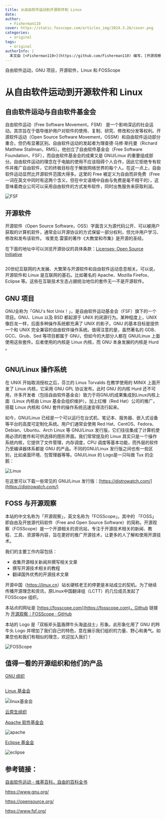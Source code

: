 ```yaml
---
title: 从自由软件运动到开源软件和 Linux
date: 
author:
  - Fisherman110
cover: https://static.fosscope.com/articles_img/2024.3.26/cover.png
categories:
  - original
tags:
  - original
authorInfo: |
  本文由 [<Fisherman110>](https://github.com/Fisherman110) 编写，[开源观察](https://fosscope.com/) 荣誉推出。
---
```



自由软件运动，GNU 项目，开源软件，Linux 和 FOSScope

<!-- more -->

# 从自由软件运动到开源软件和 Linux

## 自由软件运动与自由软件基金会

自由软件运动（Free Software Movement，FSM） 是一个影响深远的社会运动。其宗旨在于倡导维护用户对软件的使用、复制、研究、修改和分发等权利。开源软件运动（Open Source Software Movement，OSSM）和自由软件运动部分重合，但仍有显著区别。自由软件运动的发起者为理查德·马修·斯托曼（Richard Matthew Stallman，RMS）。他创立了自由软件基金会（Free Software Foundation，FSF），而自由软件基金会的成果又是 GNU/Linux 的重要组成部分。自由软件运动的理念在于电脑的使用不应该阻碍个人合作，因此它拒绝专有软件并推广自由软件，它的终极目标在于解放网络世界的每个人。在这一点上，自由软件运动显然比开源软件范围大得多。这里的 Free 被定义为自由而非免费（Free 一词在英文中同时有这两个含义，但在中文语境中自由与免费是毫不相干的），这意味着商业公司可以采用自由软件的方式发布软件，同时出售服务来获取利润。

<img src="https://static.fsf.org/common/img/logo-new.png" title="" alt="FSF" data-align="center">

## 开源软件

开源软件（Open Source Software，OSS）字面含义为源代码公开、可以被用户获取的计算机软件，通常会以开源协议的方式保留一部分权利，但允许用户学习、修改和发布该软件。
埃里克.雷蒙的著作《大教堂和市集》是开源的圣经。

在下面的地址中可以浏览开源协议的具体条款：[Licenses; Open Source Initiative](https://opensource.org/license)

<img src="https://i0.wp.com/opensource.org/wp-content/uploads/2023/03/cropped-OSI-horizontal-large.png?fit=640%2C229&ssl=1" title="" alt="" data-align="center">

20世纪互联网的大发展、大繁荣与开源软件和自由软件运动息息相关。可以说，开源软件和 Linux 是互联网的基石。比如著名的 Apache、Mozilla Firefox、Eclipse 等。这些在互联技术生态占据统治地位的套件无一不是开源软件。

## 

## GNU 项目

GNU全称为「GNU's Not Unix！」，是自由软件运动基金会（FSF）旗下的一个项目。GNU、Linux 以及 BSD 都起源于 UNIX 的闭源行为。某种程度上，UNIX 像巨龙一样，后面多种操作系统都充满了 UNIX 的影子。GNU 的基本目标是提供一个和 UNIX 完全兼容的自由软件操作系统。值得注意的是，虽然著名的 GDB、GCC、Grub、Sed 等项目都属于 GNU，但如今的大部分人都在 GNU/Linux 上面使用这些套件。后者使用的内核是 Linux 内核，而 GNU 本身发展的内核是 Hurd 。

<img src="https://www.gnu.org/graphics/heckert_gnu.transp.small.png" title="" alt="" data-align="center">

## GNU/Linux 操作系统

在 UNIX 开始取消授权之后，芬兰的 Linus Torvalds 在教学使用的 MINIX 上面开发了  Linux 内核，它采用 GNU GPL 协议发布。此时 GNU 的内核 Hurd 还不可用，许多开发者（包括自由软件基金会）致力于将GNU的成果集成到Linux内核上面（Linux 内核由 Linux 基金会组织维护）。加上红帽（Red Hat）公司的推广，搭载 Linux 内核和 GNU 套件的操作系统迅速变得流行起来。

如今，GNU/Linux 已经是一个可以运行在台式机、笔记本、服务器、嵌入式设备等平台的高度可定制化系统。用户们通常会使用 Red Hat、CentOS、Fedora、Debian、Ubuntu、Arch Linux 等 GNU/Linux 发行版，它们往往集成了计算机使用必须的套件和可供选择的图形界面。我们常常提及的 Linux 其实只是一个操作系统内核，它提供了文件管理，内存调度，CPU 调度等基本功能，而外层的软件乃至编译器体系都是 GNU 的产品。不同的GNU/Linux 发行版之间也有一些区别，比如桌面环境、包管理器等等。GNU/Linux 的 Logo是一只叫做 Tux 的企鹅：

<img src="https://www.kernel.org/theme/images/logos/tux.png" title="" alt="Linux" data-align="center">

在这里可以下载一些常见的 GNU/Linux 发行版：[https://distrowatch.com/](https://distrowatch.com/)

## FOSS 与开源观察

本站的中文名称为「开源观察」，英文名称为「FOSScope」。其中的 「FOSS」 即自由及开放源代码软件（Free and Open Source Software）的简称。开源观察（FOSScope）是一个开源相关的资讯站，专注于开源技术相关的新闻、教程、工具、资源等内容，旨在更好的推广开源技术，让更多的人了解和使用开源技术。

我们的主要工作内容包括：

- 收集开源相关新闻并撰写相关文章
- 撰写开源技术相关的教程
- 翻译国外优秀的开源技术文章

开源中国（<https://linux.cn>）站长硬核老王的停更是本站成立的契机。为了继续传播开源理念和资讯，原Linux中国翻译组（LCTT）的几位成员发起了 FOSScope 组织。

本站点的网址是 [https://fosscope.com](https://fosscope.com)，Github 链接为 [开源观察｜FOSScope · GitHub](https://github.com/FOSScope)

本站的 Logo 是「双板斧头盔盾牌牛头海盗战士」形象。此形象化用了 GNU 的羚牛头 Logo 并增加了我们自己的特色，意在展示我们组织的力量、野心和勇气。如果您也和我们有相似的理念，欢迎加入我们！

<img src="https://static.fosscope.com/img/fosscope-logo/FOSScope900.png" title="" alt="FOSScope" data-align="left">


## 值得一看的开源组织和他们的产品

[GNU 组织]([https://www.gnu.org/](https://www.gnu.org/))

<img title="" src="https://www.gnu.org/graphics/heckert_gnu.transp.small.png" alt="" data-align="center">

[Linux 基金会](https://www.linuxfoundation.org/)

<img title="" src="https://www.linuxfoundation.org/hubfs/LF%20Logo%20White.svg" alt="linux基金会" data-align="center">

[云原生组织](https://www.cncf.io/)

[Apache 软件基金会](https://www.apache.org/)

<img title="" src="https://www.apache.org/img/asf-estd-1999-logo.jpg" alt="apache" data-align="center">

[Eclipse 基金会](https://www.eclipse.org/)

<img src="https://www.eclipse.org/eclipse.org-common/themes/solstice/public/images/logo/eclipse-foundation-grey-orange.svg" title="" alt="eclipse" data-align="center">

## 参考链接：

[自由软件运动 - 维基百科，自由的百科全书](https://zh.wikipedia.org/zh-cn/%E8%87%AA%E7%94%B1%E8%BD%AF%E4%BB%B6%E8%BF%90%E5%8A%A8)

https://www.gnu.org/

https://opensource.org/

https://www.fsf.org/
